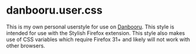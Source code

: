 # danbooru.user.css

This is my own personal userstyle for use on [Danbooru](https://danbooru.donmai.us).
This style is intended for use with the Stylish Firefox extension.
This style also makes use of CSS variables which require Firefox 31+ and likely will not work with other browsers.
